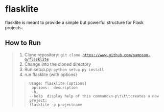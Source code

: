 # flasklite

flasklite is meant to provide a simple but powerful structure for Flask projects.

## How to Run
> 1. Clone repository: <code>git clone https://www.github.com/sampson-q/flasklite</code>
> 2. Change into the cloned directory
> 3. Run setup.py: <code>python setup.py install</code>
> 4. run flasklite (with options)<br>
>> <code>Usage: flasklite [options]<br>
>> options:&emsp;&emsp;description<br>
>> -h, --help&emsp;&emsp;display help of this command\n-p\t\t\tcreates a new project: flasklite -p projectname
>> </code>
